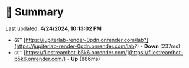 # 📖 Summary
Last updated: **4/24/2024, 10:13:02 PM**

- `GET` [https://jupiterlab-render-0pdn.onrender.com/lab?](https://jupiterlab-render-0pdn.onrender.com/lab?) - **Down** (237ms)
- `GET` [https://filestreambot-b5k6.onrender.com/](https://filestreambot-b5k6.onrender.com/) - **Up** (886ms)
